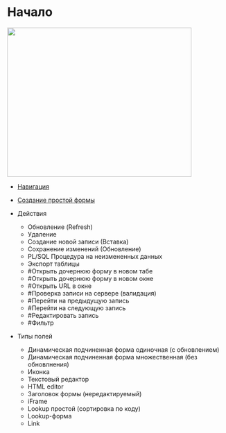 # Начало #
<a href='http://www.youtube.com/watch?feature=player_embedded&v=IhxHoZptO8c' target='_blank'><img src='http://img.youtube.com/vi/IhxHoZptO8c/0.jpg' width='425' height=344 /></a>

  * [Навигация](http://www.screencast.com/t/YDFZ2y2Xl64M)
  * [Создание простой формы](http://db-forms-constructor.googlecode.com/files/forms1.wmv)
  * Действия
    * Обновление (Refresh)
    * Удаление
    * Создание новой записи (Вставка)
    * Сохранение изменений (Обновление)
    * PL/SQL Процедура на неизмененных данных
    * Экспорт таблицы
    * #Открыть дочернюю форму в новом табе
    * #Открыть дочернюю форму в новом окне
    * #Открыть URL в окне
    * #Проверка записи на сервере (валидация)
    * #Перейти на предыдущую запись
    * #Перейти на следующую запись
    * #Редактировать запись
    * #Фильтр

  * Типы полей
    * Динамическая подчиненная форма одиночная (с обновлением)
    * Динамическая подчиненная форма множественная (без обновлнения)
    * Иконка
    * Текстовый редактор
    * HTML editor
    * Заголовок формы (нередактируемый)
    * iFrame
    * Lookup простой (сортировка по коду)
    * Lookup-форма
    * Link